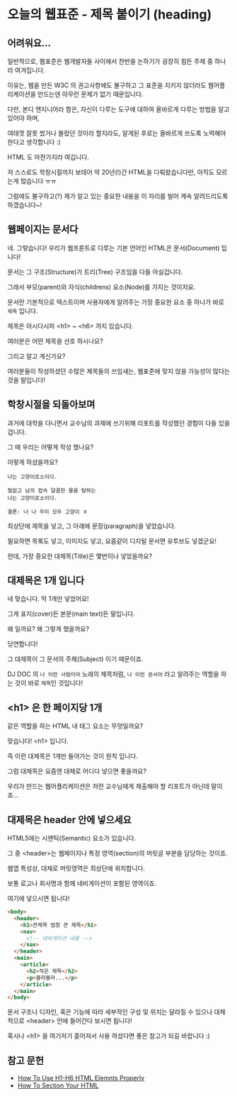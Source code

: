 # 오늘의 웹표준 - 제목 붙이기 (heading)

## 어려워요...

일반적으로, 웹표준은 웹개발자들 사이에서 찬반을 논하기가 굉장히 힘든 주제 중 하나라 여겨집니다.

이유는, 웹을 만든 W3C 의 권고사항에도 불구하고 그 표준을 지키지 않더라도 웹어플리케이션을 만드는덴 아무런 문제가 없기 때문입니다.

다만, 본디 엔지니어라 함은, 자신이 다루는 도구에 대하여 올바르게 다루는 방법을 알고 있어야 하며,

여태껏 잘못 썼거나 몰랐던 것이라 할지라도, 알게된 후로는 올바르게 쓰도록 노력해야 한다고 생각합니다 :)

HTML 도 마찬가지라 여깁니다.

저 스스로도 학창시절까지 보태어 약 20년(!)간 HTML을 다뤄왔습니다만, 아직도 모르는게 많습니다 ㅠㅠ

그럼에도 불구하고(?) 제가 알고 있는 중요한 내용을 이 자리를 빌어 계속 알려드리도록 하겠습니다~!

## 웹페이지는 문서다

네. 그렇습니다! 우리가 웹프론트로 다루는 기본 언어인 HTML은 문서(Document) 입니다!

문서는 그 구조(Structure)가 트리(Tree) 구조임을 다들 아실겁니다.

그래서 부모(parent)와 자식(childrens) 요소(Node)를 가지는 것이지요.

문서란 기본적으로 텍스트이며 사용자에게 알려주는 가장 중요한 요소 중 하나가 바로 `제목` 입니다.

제목은 아시다시피 &lt;h1&gt; ~ &lt;h6&gt; 까지 있습니다.

여러분은 어떤 제목을 선호 하시나요?

그리고 알고 계신가요?

여러분들이 작성하셨던 수많은 제목들의 쓰임새는, 웹표준에 맞지 않을 가능성이 많다는 것을 말입니다!

## 학창시절을 되돌아보며

과거에 대학을 다니면서 교수님의 과제에 쓰기위해 리포트를 작성했던 경험이 다들 있을겁니다.

그 때 우리는 어떻게 작성 했나요?

이렇게 하셨을까요?

```
나는 고양이로소이다.

철없고 남의 컵속 달콤한 물을 탐하는
나는 고양이로소이다.

결론: 너 나 우리 모두 고양이 ㅎ
```

최상단에 제목을 넣고, 그 아래에 문장(paragraph)을 넣었습니다.

필요하면 목록도 넣고, 이미지도 넣고, 요즘같이 디지털 문서면 유투브도 넣겠군요!

헌데, 가장 중요한 대제목(Title)은 몇번이나 넣었을까요?

## 대제목은 1개 입니다

네 맞습니다. 딱 1개만 넣었어요!

그게 표지(cover)든 본문(main text)든 말입니다.

왜 일까요? 왜 그렇게 했을까요?

당연합니다!

그 대제목이 그 문서의 주체(Subject) 이기 때문이죠.

DJ DOC 의 `나 이런 사람이야` 노래의 제목처럼, `나 이런 문서야` 라고 알려주는 역할을 하는 것이 바로 `제목`인 것입니다!

## &lt;h1&gt; 은 한 페이지당 1개

같은 역할을 하는 HTML 내 태그 요소는 무엇일까요?

맞습니다! &lt;h1&gt; 입니다.

즉 이런 대제목은 1개만 들어가는 것이 원칙 입니다.

그럼 대제목은 요즘엔 대체로 어디다 넣으면 좋을까요?

우리가 만드는 웹어플리케이션은 저런 교수님에게 제출해야 할 리포트가 아닌데 말이죠...

## 대제목은 header 안에 넣으세요

HTML5에는 시맨틱(Semantic) 요소가 있습니다.

그 중 &lt;header&gt;는 웹페이지나 특정 영역(section)의 머릿글 부분을 담당하는 것이죠.

웹앱 특성상, 대체로 머릿영역은 최상단에 위치합니다.

보통 로고나 회사명과 함께 네비게이션이 포함된 영역이죠.

여기에 넣으시면 됩니다!

```html
<body>
  <header>
    <h1>큰제목 엄청 큰 제목</h1>
    <nav>
      <!-- 네비게이션 내용 -->
    </nav>
  </header>
  <main>
    <article>
      <h2>작은 제목</h2>
      <p>블라블라...</p>
    </article>
  </main>
</body>
```

문서 구조나 디자인, 혹은 기능에 따라 세부적인 구성 및 위치는 달라질 수 있으나 대체적으로 &lt;header&gt; 안에 들어간다 보시면 됩니다!

혹시나 &lt;h1&gt; 을 여기저기 흩어져서 사용 하셨다면 좋은 참고가 되길 바랍니다 :)

## 참고 문헌

- [How To Use H1-H6 HTML Elemnts Properly](https://www.hobo-web.co.uk/headers/)
- [How To Section Your HTML](https://css-tricks.com/how-to-section-your-html/)

